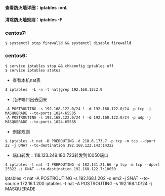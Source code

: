 #### 查看防火墙详细：iptables -vnL
#### 清除防火墙规则：iptables -F

### centos7:
```
$ systemctl stop firewalld && systemctl disable firewalld
```

### centos6:
```
$ service iptables stop && chkconfig iptables off
$ service iptables status
```
- 查看本机nat表
```
$ iptables  -L -n -t nat|grep 192.168.12z2.9
```

- 允许端口出去回来
```
-A POSTROUTING -s 192.168.122.0/24 ! -d 192.168.122.0/24 -p tcp -j MASQUERADE --to-ports 1024-65535
-A POSTROUTING -s 192.168.122.0/24 ! -d 192.168.122.0/24 -p udp -j MASQUERADE --to-ports 1024-65535
```

- 删除规则
```
$ iptables -t nat -D PREROUTING -d 218.6.173.7 -p tcp -m tcp --dport 22 -j DNAT --to-destination 192.168.122.143:14322
```

- 端口转发：118.123.249.180:723转发到10050端口
```
$ iptables -t nat -I PREROUTING -d 182.131.21.66 -p tcp -m tcp --dport 25322 -j DNAT --to-destination 192.168.122.7:10050
```

iptables -t nat -A POSTROUTING -s 192.168.1.202 -o em2 -j SNAT --to-source 172.16.1.200
iptables -t nat -A POSTROUTING -s 192.168.1.0/24 -j MASQUERADE
